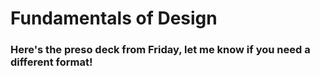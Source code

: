 # Fundamentals of Design
### Here's the preso deck from Friday, let me know if you need a different format!
